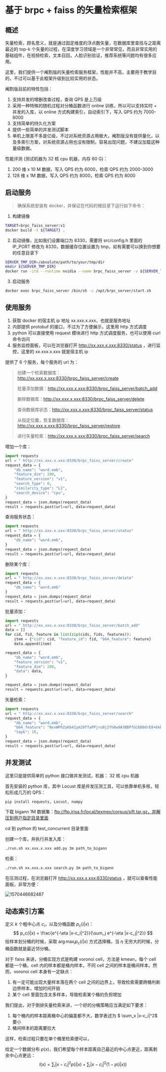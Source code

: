 # 基于 brpc + faiss 的矢量检索框架


## 概述
矢量检索，顾名思义，就是通过固定维度的浮点数矢量，在数据库里查找与之距离最近的 top-k 个矢量的过程，在深度学习领域是一个非常常见，而且非常实用的基础组件，在视频检索，文本召回，人脸识别验证，推荐系统等问题均有很多应用。

这里，我们提供一个阉割版的矢量检索服务框架，性能并不高，主要用于教学目的，不过可以基于此框架升级到比较实用的状态。

阉割版目前的特性包括：

1. 支持并发的增删改查过程，查询 QPS 是上万级
2. 采用一种特殊的随机过程对分桶函数进行 online 训练，所以可以支持实时 + 并发的入库，以 online 方式构建索引，自动索引下，写入 QPS 约为 7000-8000
3. 支持简单的持久化方案
4. 提供一些简单的并发测试脚本
5. 单机上限差不多是亿级，不过对系统资源占用极大，阉割版没有提供量化，以及多索引方案，对系统资源占用也没有限制，容易出现问题，不建议加载这种量级数据。

性能评测 (测试机器为 32 核 cpu 机器，内存 60 G)：

1. 200 维 x 10 M 数据，写入 QPS 约为 6000，检索 QPS 约为 2000-3000
2. 128 维 x 1M 数据，写入 QPS 约为 8000，检索 QPS 约为 8000



## 启动服务

>  确保系统安装有 docker，并保证在代码的根目录下运行如下命令：

1. 构建镜像
```bash
TARGET=brpc_faiss_server:v1
docker build -t ${TARGET} .
```

2. 启动镜像，比如我们设置端口为 8330，需要将 src/config.h 里面的 IP_PORT 修改为 8330，数据缓存位置设置为 tmp，如有需要可以换到你想要的任意目录下
```bash
SERVER_TMP_DIR=/absolute/path/to/your/tmp/dir
mkdir ${SERVER_TMP_DIR}
docker run -itd --runtime nvidia --name brpc_faiss_server -v ${SERVER_TMP_DIR}:/data/saved_rocksdb_faiss -v `pwd`:/opt/brpc_server -p 8330:8330 ${TARGET} /bin/bash
```

3. 启动服务

```bash
docker exec brpc_faiss_server /bin/sh -c /opt/brpc_server/start.sh
```



## 使用服务

1. 获取 docker 的宿主机 ip 地址 xx.xxx.x.xxx，也就是服务地址
2. 内部提供 protobuf 的接口，不过为了方便展示，这里用 http 方式调度
3. python 可以直接使用 request 模块进行 http 方式调度服务，也可以使用 curl 命令访问
4. 服务监控面板，可以在浏览器打开 http://xx.xxx.x.xxx:8330/status ，进行监控，这里的  xx.xxx.x.xxx  就是宿主机 ip



提供了 6 个服务，每个服务的 url 为：

> 创建一个检索数据库： http://xx.xxx.x.xxx:8330/brpc_faiss_server/create
>
> 批量添加数据：http://xx.xxx.x.xxx:8330/brpc_faiss_server/batch_add
>
> 删除数据库：http://xx.xxx.x.xxx:8330/brpc_faiss_server/delete
>
> 查询数据库状态：http://xx.xxx.x.xxx:8330/brpc_faiss_server/status
>
> 从指定位置，恢复数据库：http://xx.xxx.x.xxx:8330/brpc_faiss_server/restore
>
> 进行矢量检索：http://xx.xxx.x.xxx:8330/brpc_faiss_server/search



增加一个库：

```python
import requests
url = " http://xx.xxx.x.xxx:8330/brpc_faiss_server/create"
request_data = {
	"db_name": "word.emb",
	"feature_dim": 200,
	"feature_version": "v1",
	"search_type": 0,
	"similarity_type": "L2",
	"search_device": "cpu",
}
request_data = json.dumps(request_data)
result = requests.post(url=url, data=request_data)
```



查询服务状态：

```python
import requests
url = " http://xx.xxx.x.xxx:8330/brpc_faiss_server/status"
request_data = {
	"db_name": "word.emb",
}
request_data = json.dumps(request_data)
result = requests.post(url=url, data=request_data)
```



删除某个库：

```python
import requests
url = " http://xx.xxx.x.xxx:8330/brpc_faiss_server/delete"
request_data = {
	"db_name": "word.emb"
}
request_data = json.dumps(request_data)
result = requests.post(url=url, data=request_data)
```



批量添加：

```python
import requests
url = " http://xx.xxx.x.xxx:8330/brpc_faiss_server/batch_add"
data = []
for cid, fid, feature in list(zip(cids, fids, features)):
	item = {"cid": cid, "feature_id": fid, "b64_feature": feature}
	data.append(item)

request_data = {
	"db_name": "word.emb",
	"feature_version": "v1",
	"feature_dim": 200,
	"data": data,
}

request_data = json.dumps(request_data)
result = requests.post(url=url, data=request_data)
```



矢量检索：

```python
import requests
url = " http://xx.xxx.x.xxx:8330/brpc_faiss_server/search"
request_data = {
	"db_name": "word.emb",
    "b64_feature": "NxxWPhZuKb4Iym29TfaPPjro0j2Yh8w9A7BBPfGC6D0drE8+6kB2P...",
    "topk": 10,
}
request_data = json.dumps(request_data)
result = requests.post(url=url, data=request_data)
```





## 并发测试

这里只是提供简单的 python 接口做并发测试，机器： 32 核 cpu 机器

首先安装的 python 库，其中 Locust 库是并发压测工具，可以依靠单机多核，轻松形成几万的 QPS：

```python
pip install requests, Locust, numpy
```

下载 bigann 1M 数据集：ftp://ftp.irisa.fr/local/texmex/corpus/sift.tar.gz，并解压到用户指定目录里面

cd 到 python 的 test_concurrent 目录里面

创建一个库，并执行并发入库：

```sh
./run.sh xx.xxx.x.xxx add.py 3m path_to_bigann
```

检索：

```sh
./run.sh xx.xxx.x.xxx search.py 3m path_to_bigann
```



在压测过程，在浏览器打开 http://xx.xxx.x.xxx:8330/status ，就可以查看性能面板，非常方便：

![1570446682487](image/1570446682487.png)





## 动态索引方案

定义 $k$ 个粗中心点 $c_i$，以及分桶函数 $p_c(i|x)$：
$$
p_c(i|x) = \frac{e^{-\eta |x-c_i|^2}}{\sum_j e^{-\eta |x-c_j|^2}}
$$
给样本划分桶的时候，采取 $\arg\max_i p_c(i|x)$ 方式选择桶，当 $\eta$ 无穷大的时候，分桶函数就是最近邻分桶。

对于 faiss 来讲，分桶实现方式是构建 voronoi cell，方法是 kmean，每个 cell 都是一个桶，cell 内的样本都是桶内样本，不同 cell 之间的样本是桶间样本。然而，voronoi cell 本身有一定缺点：

1. 有一定可能出现大量样本落在两个 cell 之间的边界上，导致检索需要跨桶判断边界样本，增加时间开销
2. 某个 cell 里面包含太多样本，导致检索某个桶的负担增加

我们提出，对于倒排矢量检索来讲，一个好的分桶策略应当满足如下要求：

1. 每个桶内的样本距离桶中心的偏差都不大，数学表述为 $ \sum_x |x-c_i|^2$ 要小
2. 桶间样本的距离要拉大

这样，检索过程只要在单个桶里检索便可以，

给定一个数据分布 $p(x)$，我们希望每个样本距离自己最近的中心点更近，距离剩余中心点更远：
$$
l(x)=\sum_i |x-c_i|^2 p(i|x) + \sum_i |x-c_i|^2 (1-p(i|x))
$$
